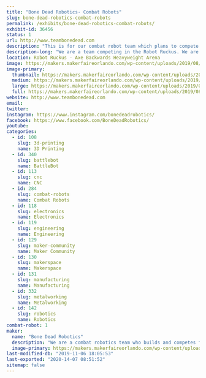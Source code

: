 ```yaml
---
title: "Bone Dead Robotics- Combat Robots"
slug: bone-dead-robotics-combat-robots
permalink: /exhibits/bone-dead-robotics-combat-robots/
exhibit-id: 36456
status: 1
url: http://www.teambonedead.com
description: "This is for our combat robot team which plans to compete at the Robot Ruckus. We plan to bring our 30lb Sportsman robot \"Reckoning.\" "
description-long: "We are a team competing in the Robot Ruckus. We are bringing our 30lb Sportsman \"Reckoning\" to compete at the event. We have competed in combat robots for 10 years now and we are proud of all the progress has made with the return of 'Battlebots.' We are also members of our local universities' combat robot club and makerspace which we hope to talk about with the public to further promote interest in STEM."
location: Robot Ruckus - Axe Backwards Heavyweight Arena
image: https://makers.makerfaireorlando.com/wp-content/uploads/2019/08/BDR-Logo-1.jpg
image-primary:
  thumbnail: https://makers.makerfaireorlando.com/wp-content/uploads/2019/08/BDR-Logo-1-150x150.jpg
  medium: https://makers.makerfaireorlando.com/wp-content/uploads/2019/08/BDR-Logo-1-300x296.jpg
  large: https://makers.makerfaireorlando.com/wp-content/uploads/2019/08/BDR-Logo-1.jpg
  full: https://makers.makerfaireorlando.com/wp-content/uploads/2019/08/BDR-Logo-1.jpg
website: http://www.teambonedead.com
email: 
twitter: 
instagram: https://www.instagram.com/bonedeadrobotics/
facebook: https://www.facebook.com/BoneDeadRobotics/
youtube: 
categories:
  - id: 108
    slug: 3d-printing
    name: 3D Printing
  - id: 340
    slug: battlebot
    name: BattleBot
  - id: 113
    slug: cnc
    name: CNC
  - id: 284
    slug: combat-robots
    name: Combat Robots
  - id: 118
    slug: electronics
    name: Electronics
  - id: 119
    slug: engineering
    name: Engineering
  - id: 129
    slug: maker-community
    name: Maker Community
  - id: 130
    slug: makerspace
    name: Makerspace
  - id: 131
    slug: manufacturing
    name: Manufacturing
  - id: 332
    slug: metalworking
    name: Metalworking
  - id: 142
    slug: robotics
    name: Robotics
combat-robot: 1
maker:
  name: "Bone Dead Robotics"
  description: "We are a combat robotics team who builds and competes fighting robots. "
  image-primary: https://makers.makerfaireorlando.com/wp-content/uploads/2019/08/BDR-Logo.jpg
last-modified-db: "2019-11-06 18:05:53"
last-exported: "2020-14-07 08:51:52"
sitemap: false
---
```

